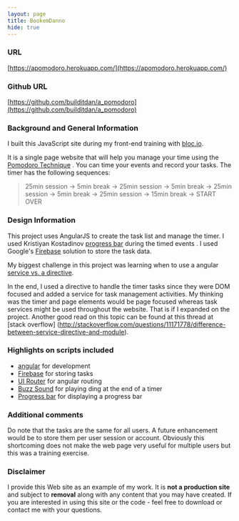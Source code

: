 ```yaml
---
layout: page
title: BookemDanno
hide: true
---
```

### URL
[https://apomodoro.herokuapp.com/](https://apomodoro.herokuapp.com/)

### Github URL
[https://github.com/builditdan/a_pomodoro](https://github.com/builditdan/a_pomodoro)


### Background and General Information
I built this JavaScript site during my front-end training with [bloc.io](https://bloc.io).

It is a single page website that will help you manage your time using the [Pomodoro Technique](http://pomodorotechnique.com/) .  You can time your events and record your tasks.  The timer has the following sequences:

> 25min session -> 5min break -> 25min session -> 5min break -> 25min session -> 5min break -> 25min session -> 15min break -> START OVER

### Design Information
This project uses AngularJS to create the task list and manage the timer. I used Kristiyan Kostadinov [progress bar](https://github.com/crisbeto/angular-svg-round-progressbar) during the timed events . I used Google's [Firebase](https://firebase.google.com/) solution to store the task data.

My biggest challenge in this project was learning when to use a angular [service vs. a directive](http://kirkbushell.me/when-to-use-directives-controllers-or-services-in-angular/).

In the end, I used a directive to handle the timer tasks since they were DOM focused  and added a service for task management activities. My thinking was the timer and page elements would be page focused whereas task services might be used throughout the website. That is if I expanded on the project. Another good read on this topic can be found at this thread at [stack overflow] (http://stackoverflow.com/questions/11171778/difference-between-service-directive-and-module).

### Highlights on scripts included
* [angular](http://angular-ui.github.io/) for development
* [Firebase](https://firebase.google.com/docs/) for storing tasks
* [UI Router](https://github.com/angular-ui/ui-router) for angular routing
* [Buzz Sound](http://buzz.jaysalvat.com/) for playing ding at the end of a timer
* [Progress bar](https://github.com/crisbeto/angular-svg-round-progressbar) for displaying a progress bar

### Additional comments
Do note that the tasks are the same for all users. A future enhancement would be to store them per user session or account. Obviously this shortcoming does not make the web page very useful for multiple users but this was a training exercise.

### Disclaimer
I provide this Web site as an example of my work. It is **not a production site** and subject to **removal** along with any content that you may have created. If you are interested in using this site or the code - feel free to download or contact me with your questions.
